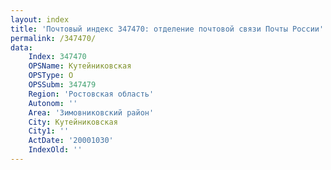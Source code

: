 ```yaml
---
layout: index
title: 'Почтовый индекс 347470: отделение почтовой связи Почты России'
permalink: /347470/
data:
    Index: 347470
    OPSName: Кутейниковская
    OPSType: О
    OPSSubm: 347479
    Region: 'Ростовская область'
    Autonom: ''
    Area: 'Зимовниковский район'
    City: Кутейниковская
    City1: ''
    ActDate: '20001030'
    IndexOld: ''
---
```

